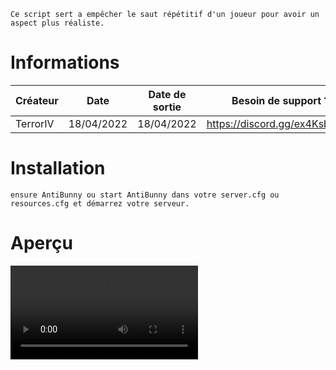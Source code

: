 ```
Ce script sert a empêcher le saut répétitif d'un joueur pour avoir un aspect plus réaliste.
```

# Informations
|     Créateur       |     Date       |       Date de sortie	    |	   Besoin de support ?	        |
| -------------------| --------------------- | -------------------|-------------------------------|
| TerrorIV        	 |  18/04/2022     |       18/04/2022 | https://discord.gg/ex4KsbhbFV |


 # Installation
 
```
ensure AntiBunny ou start AntiBunny dans votre server.cfg ou resources.cfg et démarrez votre serveur.
```
# Aperçu

![](https://i.imgur.com/cojWmYn.mp4)
